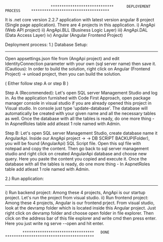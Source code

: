
                         *****************************      DEPLOYEMENT PROCESS     ************************************
                         
                         
It is .net core version 2.2.7 application with latest version angular 8 project (Single page application).
There are 4 projects in this application. 
i) AngApi (Web API project) 
ii) AngApi.BLL (Business Logic Layer) 
iii) AngApi.DAL (Data Access Layer)
iv) Angular (Angular Frontend Project)

Deployment process:
1.) Database Setup: 
   _______________
   
   
   Open appsettings.json file from (AngApi project) and edit IdentityConnection parameter with your own (sql server name)
   then save it. (Cautious): In order to build the solution, right click on Angular (Frontend Project) -> unload project, then you can
   build the solution.
   
   ( Either follow step A or step B )
   
   Step A (Recommended): 
   Let's open SQL server Management Studio and log in.
   As the application furnished with Code First Approach, open package manager console in visual studio if you are already opened this
   project in Visual studio. In console just type 'update-database'. The database will automatically be created with your given name
   and all the necessary tables as well. Once the database with all the tables is ready, do one more thing - In AspnetRoles table
   add atleast 1 role named with Admin. 
   
   Step B:
   Let's open SQL server Management Studio, create database name it AngularApi. Inside our AngApi project ->
   -> DB SCRIPT BACKUP(Folder), you will be found (AngularApi) SQL Script file. Open this sql file with notepad and copy the
   content. Then go back to sql server management studio and right click on created
   AngularApi database and choose new query. Here you paste the content you copied and execute it.
   Once the database with all the tables is ready, do one more thing - In AspnetRoles table
   add atleast 1 role named with Admin. 

2.) Run application:
   ________________
   i) Run backend project: Among these 4 projects, AngApi is our startup project. Let's run the project from visual studio. 
  ii) Run frontend project: Among these 4 projects, Angular is our frontend prject. From visual studio, look at the devramp
      folder which is located inside this Angular project. Just right click on devramp folder and choose open folder in 
      file explorer. Then click on the address bar of this file explorer and write cmd then press enter. Here you just write
      ng serve --open and hit enter. 

			*********************************   DONE   *****************************************
 
